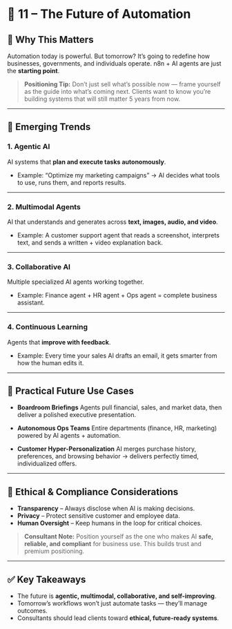 # 📘 11 – The Future of Automation

## 🚀 Why This Matters

Automation today is powerful. But tomorrow? It’s going to redefine how businesses, governments, and individuals operate. n8n + AI agents are just the **starting point**.

> **Positioning Tip:** Don’t just sell what’s possible now — frame yourself as the guide into what’s coming next. Clients want to know you’re building systems that will still matter 5 years from now.

---

## 🧩 Emerging Trends

### 1. Agentic AI

AI systems that **plan and execute tasks autonomously**.

* Example: “Optimize my marketing campaigns” → AI decides what tools to use, runs them, and reports results.

---

### 2. Multimodal Agents

AI that understands and generates across **text, images, audio, and video**.

* Example: A customer support agent that reads a screenshot, interprets text, and sends a written + video explanation back.

---

### 3. Collaborative AI

Multiple specialized AI agents working together.

* Example: Finance agent + HR agent + Ops agent = complete business assistant.

---

### 4. Continuous Learning

Agents that **improve with feedback**.

* Example: Every time your sales AI drafts an email, it gets smarter from how the human edits it.

---

## 📂 Practical Future Use Cases

* **Boardroom Briefings**
  Agents pull financial, sales, and market data, then deliver a polished executive presentation.

* **Autonomous Ops Teams**
  Entire departments (finance, HR, marketing) powered by AI agents + automation.

* **Customer Hyper-Personalization**
  AI merges purchase history, preferences, and browsing behavior → delivers perfectly timed, individualized offers.

---

## 🧩 Ethical & Compliance Considerations

* **Transparency** – Always disclose when AI is making decisions.
* **Privacy** – Protect sensitive customer and employee data.
* **Human Oversight** – Keep humans in the loop for critical choices.

> **Consultant Note:** Position yourself as the one who makes AI **safe, reliable, and compliant** for business use. This builds trust and premium positioning.

---

## ✅ Key Takeaways

* The future is **agentic, multimodal, collaborative, and self-improving**.
* Tomorrow’s workflows won’t just automate tasks — they’ll manage outcomes.
* Consultants should lead clients toward **ethical, future-ready systems**.

